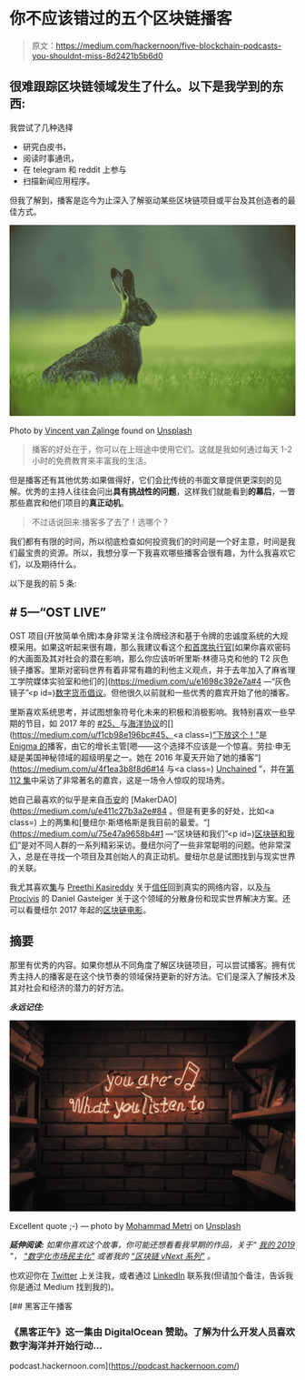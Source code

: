 # 你不应该错过的五个区块链播客

> 原文：<https://medium.com/hackernoon/five-blockchain-podcasts-you-shouldnt-miss-8d2421b5b6d0>

## 很难跟踪区块链领域发生了什么。以下是我学到的东西:

我尝试了几种选择

*   研究白皮书，
*   阅读时事通讯，
*   在 telegram 和 reddit 上参与
*   扫描新闻应用程序。

但我了解到，播客是迄今为止深入了解驱动某些区块链项目或平台及其创造者的最佳方式。

![](img/856465417dc68eca2b892c8ba73ccd99.png)

Photo by [Vincent van Zalinge](https://unsplash.com/photos/nq5bgxSg8gE?utm_source=unsplash&utm_medium=referral&utm_content=creditCopyText) found on [Unsplash](https://unsplash.com/?utm_source=unsplash&utm_medium=referral&utm_content=creditCopyText)

> 播客的好处在于，你可以在上班途中使用它们。这就是我如何通过每天 1-2 小时的免费教育来丰富我的生活。

但是播客还有其他优势:如果做得好，它们会比传统的书面文章提供更深刻的见解。优秀的主持人往往会问出**具有挑战性的问题**，这样我们就能看到**的幕后**，一瞥那些嘉宾和他们项目的**真正动机**。

> 不过话说回来:播客多了去了！选哪个？

我们都有有限的时间，所以彻底检查如何投资我们的时间是一个好主意，时间是我们最宝贵的资源。所以，我想分享一下我喜欢哪些播客会很有趣，为什么我喜欢它们，以及期待什么。

以下是我的前 5 条:

## # 5—“OST LIVE”

OST 项目(开放简单令牌)本身非常关注令牌经济和基于令牌的忠诚度系统的大规模采用。如果这听起来很有趣，那么我建议看这个[和首席执行官](https://www.youtube.com/watch?v=mEleBd9b8gA)[如果你喜欢密码的大画面及其对社会的潜在影响，那么你应该听听里斯·林德马克和他的 T2 灰色镜子播客。里斯对密码世界有着非常有趣的利他主义观点，并于去年加入了麻省理工学院媒体实验室和他们的](https://medium.com/u/e1698c392e7a#4 —“灰色镜子”</h2><p id=)[数字货币倡议](https://dci.mit.edu/about)。但他很久以前就和一些优秀的嘉宾开始了他的播客。

里斯喜欢系统思考，并试图想象符号化未来的积极和消极影响。我特别喜欢一些早期的节目，如 2017 年的 [#25、](https://www.stitcher.com/podcast/rhys-lindmark/creating-a-humanist-blockchain-future/e/54981528)与[海洋协议](https://oceanprotocol.com/)的[](https://medium.com/u/f1cb98e196bc#45、</a><a class=)[“下放这个！”](https://blog.enigma.co/podcast/home?gi=7cdb7201c008)是 [Enigma 的](https://blog.enigma.co/)播客，由它的增长主管[嗯——这个选择不应该是一个惊喜。劳拉·申无疑是美国神秘领域的超级明星之一。她在 2016 年夏天开始了她的播客“](https://medium.com/u/4f1ea3b8f8d6#14 </a>与<a class=) [Unchained](https://unchainedpodcast.com/) ”，并在[第 112 集](https://unchainedpodcast.com/vitalik-buterin-on-whether-or-not-ethereum-is-blowing-it/)中采访了非常著名的嘉宾，这是一场令人惊叹的现场秀。

她自己最喜欢的似乎是来自[币安](https://www.binance.com/)的 [MakerDAO](https://medium.com/u/e411c27b3a2e#84 </a>。但是有更多的好处，比如<a class=) 上的两集和[曼纽尔·斯塔格斯是我目前的最爱。“](https://medium.com/u/75e47a9658b4#1 —“区块链和我们”</h2><p id=)[区块链和我们](https://theblockchainandus.com/)”是对不同人群的一系列精彩采访。曼纽尔问了一些非常聪明的问题。他非常深入，总是在寻找一个项目及其创始人的真正动机。曼纽尔总是试图找到与现实世界的关联。

我尤其喜欢[集](https://theblockchainandus.com/preethi-kasireddy/)与 [Preethi Kasireddy](https://medium.com/u/d446dafbe292?source=post_page-----8d2421b5b6d0--------------------------------) 关于[信任](https://www.trustory.io/)回到真实的网络内容，以及[与](https://theblockchainandus.com/daniel-gasteiger/) [Procivis](https://procivis.ch/) 的 Daniel Gasteiger 关于这个领域的分散身份和现实世界解决方案。还可以看曼纽尔 2017 年起的[区块链电影](https://manuelstagars.com/blockchain-documentary/)。

## 摘要

那里有优秀的内容。如果你想从不同角度了解区块链项目，可以尝试播客。拥有优秀主持人的播客是在这个快节奏的领域保持更新的好方法。它们是深入了解技术及其对社会和经济的潜力的好方法。

***永远记住:***

![](img/08badad01a7e19d20e280c9479adee20.png)

Excellent quote ;-) — photo by [Mohammad Metri](https://unsplash.com/photos/1oKxSKSOowE?utm_source=unsplash&utm_medium=referral&utm_content=creditCopyText) on [Unsplash](https://unsplash.com/search/photos/listen?utm_source=unsplash&utm_medium=referral&utm_content=creditCopyText)

***延伸阅读:*** *如果你喜欢这个故事，你可能还想看看我早期的作品，关于“* [*我的 2019*](/swlh/my-crypto-crystal-ball-7-predictions-for-blockchain-adoption-in-2019-16f0977ab90f) *”，* [*“数字化市场民主化”*](/swlh/democratizing-the-digital-markets-787b749b3405) *或者我的* [*“区块链 vNext 系列”*](/swlh/blockchain-vnext-a-series-ff5469aa1f22) *。*

也欢迎你在 [Twitter](https://twitter.com/sgrasmann) 上关注我，或者通过 [LinkedIn](https://www.linkedin.com/in/sgrasmann/) 联系我(但请加个备注，告诉我你是通过 Medium 找到我的)。

[](https://podcast.hackernoon.com/) [## 黑客正午播客

### 《黑客正午》这一集由 DigitalOcean 赞助。了解为什么开发人员喜欢数字海洋并开始行动…

podcast.hackernoon.com](https://podcast.hackernoon.com/)
